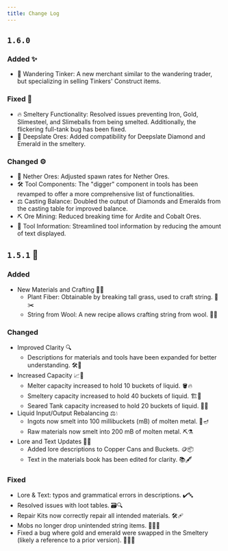 ```yaml
---
title: Change Log
---
```


## `1.6.0`

### Added ✨

- 🛒 Wandering Tinker: A new merchant similar to the wandering trader, but specializing in selling Tinkers' Construct items.

### Fixed 🔧

- 🔥 Smeltery Functionality: Resolved issues preventing Iron, Gold, Slimesteel, and Slimeballs from being smelted. Additionally, the flickering full-tank bug has been fixed.
- 💎 Deepslate Ores: Added compatibility for Deepslate Diamond and Emerald in the smeltery.

### Changed ⚙

- 🌋 Nether Ores: Adjusted spawn rates for Nether Ores.
- 🛠️ Tool Components: The "digger" component in tools has been revamped to offer a more comprehensive list of functionalities.
- ⚖️ Casting Balance: Doubled the output of Diamonds and Emeralds from the casting table for improved balance.
- ⛏️ Ore Mining: Reduced breaking time for Ardite and Cobalt Ores.
- 📜 Tool Information: Streamlined tool information by reducing the amount of text displayed.

## `1.5.1` 🌟

### Added

- New Materials and Crafting 🌿🔨
  - Plant Fiber: Obtainable by breaking tall grass, used to craft string. 🌱✂️
  - String from Wool: A new recipe allows crafting string from wool. 🧶🧵

### Changed

- Improved Clarity 🔍 
  - Descriptions for materials and tools have been expanded for better understanding. 🛠️📖
- Increased Capacity 📈🔋
  - Melter capacity increased to hold 10 buckets of liquid. 🪣🔥
  - Smeltery capacity increased to hold 40 buckets of liquid. 🏗️🌊
  - Seared Tank capacity increased to hold 20 buckets of liquid. 🚰🏺
- Liquid Input/Output Rebalancing ⚖️💧
  - Ingots now smelt into 100 millibuckets (mB) of molten metal. 🏅🪔
  - Raw materials now smelt into 200 mB of molten metal. ⛏️⚗️
- Lore and Text Updates 📜📝
  - Added lore descriptions to Copper Cans and Buckets. 🪙📦
  - Text in the materials book has been edited for clarity. 📚🖋️

### Fixed

- Lore & Text: typos and grammatical errors in descriptions. ✔️🔤
- Resolved issues with loot tables. 🗃️🔍
- Repair Kits now correctly repair all intended materials. 🛠️🩹
- Mobs no longer drop unintended string items. 🧟🧶🚫
- Fixed a bug where gold and emerald were swapped in the Smeltery (likely a reference to a prior version). 🏅💎🔄
